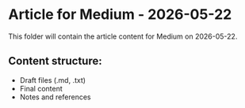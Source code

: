 # Article for Medium - 2026-05-22

This folder will contain the article content for Medium on 2026-05-22.

## Content structure:
- Draft files (.md, .txt)
- Final content
- Notes and references
